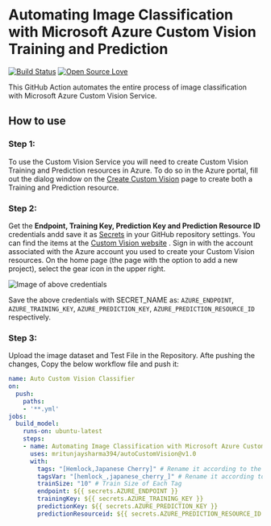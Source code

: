 # Automating Image Classification with Microsoft Azure Custom Vision Training and Prediction
[![Build Status](https://img.shields.io/endpoint.svg?url=https%3A%2F%2Factions-badge.atrox.dev%2Fatrox%2Fsync-dotenv%2Fbadge&style=flat)](https://github.com/marketplace/actions/automating-image-classification-with-microsoft-azure-custom-vision-training-and-prediction)
[![Open Source Love](https://badges.frapsoft.com/os/v1/open-source.svg?v=103)](https://github.com/ellerbrock/open-source-badges/)

This GitHub Action automates the entire process of
image classification with Microsoft Azure Custom Vision Service.

## How to use

### Step 1:

To use the Custom Vision Service you will need to create Custom Vision Training and Prediction resources in Azure. To do so in the Azure portal, fill out the dialog window on the [Create Custom Vision](https://customvision.ai/) page to create both a Training and Prediction resource.

### Step 2:

Get the **Endpoint, Training Key, Prediction Key and Prediction Resource ID** credentials andd save it as [Secrets](https://help.github.com/en/actions/automating-your-workflow-with-github-actions/creating-and-using-encrypted-secrets#creating-encrypted-secrets) in your GitHub repository settings. You can find the items at the [Custom Vision website](https://customvision.ai/) . Sign in with the account associated with the Azure account you used to create your Custom Vision resources. On the home page (the page with the option to add a new project), select the gear icon in the upper right.

![Image of above credentials](https://docs.microsoft.com/en-us/azure/cognitive-services/Custom-Vision-Service/media/csharp-tutorial/training-prediction-keys.png)

Save the above credentials with SECRET_NAME as: `AZURE_ENDPOINT`, `AZURE_TRAINING_KEY`, `AZURE_PREDICTION_KEY`, `AZURE_PREDICTION_RESOURCE_ID` respectively.

### Step 3:

Upload the image dataset and Test File in the Repository. Afte pushing the changes, Copy the below workflow file and push it:

```yaml
name: Auto Custom Vision Classifier
on:
  push:
    paths:
    - '**.yml'
jobs:
  build_model:
    runs-on: ubuntu-latest
    steps:
    - name: Automating Image Classification with Microsoft Azure Custom Vision Training and Prediction
      uses: mritunjaysharma394/autoCustomVision@v1.0
      with:
        tags: "[Hemlock,Japanese Cherry]" # Rename it according to the folder name under images/ which will also be our name to the tags
        tagsVar: "[hemlock_,japanese_cherry_]" # Rename it according to the symmetry of file names under images/tag/ 
        trainSize: "10" # Train Size of Each Tag
        endpoint: ${{ secrets.AZURE_ENDPOINT }}
        trainingKey: ${{ secrets.AZURE_TRAINING_KEY }}
        predictionKey: ${{ secrets.AZURE_PREDICTION_KEY }}
        predictionResourceid: ${{ secrets.AZURE_PREDICTION_RESOURCE_ID }}
```
